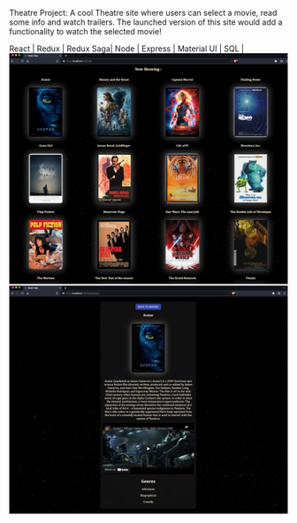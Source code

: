 Theatre Project: A cool Theatre site where users can select a movie, read some info and watch trailers. The launched version of this site would add a functionality to watch the selected movie! 

React | Redux | Redux Saga| Node | Express | Material UI | SQL |
![sample](public/images/SS2.png)
![sample](public/images/SS1.png)
